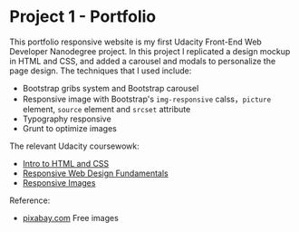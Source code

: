 # Project 1 - Portfolio

This portfolio responsive website is my first Udacity Front-End Web Developer Nanodegree project. In this project I replicated a design mockup in HTML and CSS, and added a carousel and modals to personalize the page design. The techniques that I used include:

* Bootstrap gribs system and Bootstrap carousel
* Responsive image with Bootstrap's `img-responsive` calss，`picture` element, `source` element and `srcset` attribute
* Typography responsive
* Grunt to optimize images

The relevant Udacity coursewowk:

* [Intro to HTML and CSS](https://www.udacity.com/course/intro-to-html-and-css--ud304-nd)
* [Responsive Web Design Fundamentals](https://www.udacity.com/course/responsive-web-design-fundamentals--ud893-nd)
* [Responsive Images](https://www.udacity.com/course/responsive-images--ud882-nd)

Reference:

* [pixabay.com](https://pixabay.com) Free images